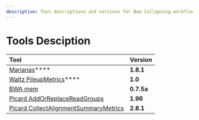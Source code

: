 ```yaml
---
description: Tool descriptions and versions for Bam Collapsing workflow
---
```


# Tools Desciption

| Tool | Version |
| :--- | :--- |
| [Marianas](https://github.com/mskcc/cwl-commandlinetools/tree/master/marianas_collapsing_first_pass_1.8.1)\*\*\*\* | **1.8.1** |
| [Waltz PileupMetrics](https://github.com/mskcc/cwl-commandlinetools/tree/master/waltz_pileupmatrices_3.1.1)\*\*\*\* | **1.0** |
| [BWA mem](https://github.com/mskcc/cwl-commandlinetools/tree/master/bwa_mem_0.7.5a)  | **0.7.5a** |
| [Picard AddOrReplaceReadGroups](https://github.com/mskcc/cwl-commandlinetools/tree/master/picard_add_or_replace_read_groups_1.96) | **1.96** |
| [Picard CollectAlignmentSummaryMetrics](https://github.com/mskcc/cwl-commandlinetools/tree/develop/picard_collect_alignment_summary_metrics_2.8.1) | **2.8.1** |



